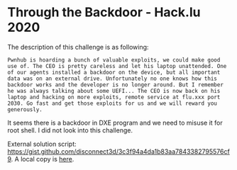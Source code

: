 # Through the Backdoor - Hack.lu 2020

The description of this challenge is as following:

```
Pwnhub is hoarding a bunch of valuable exploits, we could make good use of. The CEO is pretty careless and let his laptop unattended. One of our agents installed a backdoor on the device, but all important data was on an external drive. Unfortunately no one knows how this backdoor works and the developer is no longer around. But I remember he was always talking about some UEFI... The CEO is now back on his laptop and hacking on more exploits, remote service at flu.xxx port 2030. Go fast and get those exploits for us and we will reward you generously.
```

It seems there is a backdoor in DXE program and we need to misuse it for root shell.
I did not look into this challenge.

External solution script: https://gist.github.com/disconnect3d/3c3f94a4da1b83aa7843382795576cf9. A local copy is [here](./hacklu2020_backdoor_pwn_solver.py).